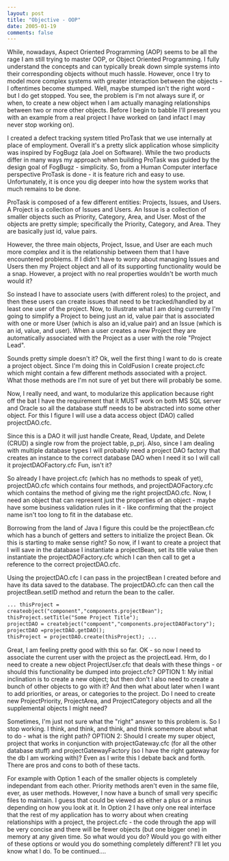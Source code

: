 ```yaml
---
layout: post
title: "Objective - OOP"
date: 2005-01-19
comments: false
---
```

While, nowadays, Aspect Oriented Programming (AOP) seems to be all the rage I
am still trying to master OOP, or Object Oriented Programming. I fully
understand the concepts and can typically break down simple systems into their
corresponding objects without much hassle. However, once I try to model more
complex systems with greater interaction between the objects - I oftentimes
become stumped. Well, maybe stumped isn't the right word - but I do get
stopped. You see, the problem is I'm not always sure if, or when, to create a
new object when I am actually managing relationships between two or more other
objects. Before I begin to babble I'll present you with an example from a real
project I have worked on (and infact I may never stop working on).

I created a defect tracking system titled ProTask that we use internally at place of
employment. Overall it's a pretty slick application whose simplicity was
inspired by FogBugz (ala Joel on Software). While the two products differ in
many ways my approach when building ProTask was guided by the design goal of
FogBugz - simplicity. So, from a Human Computer interface perspective ProTask
is done - it is feature rich and easy to use. Unfortunately, it is once you
dig deeper into how the system works that much remains to be done.

ProTask is
composed of a few different entities: Projects, Issues, and Users. A Project
is a collection of Issues and Users. An Issue is a collection of smaller
objects such as Priority, Category, Area, and User. Most of the objects are
pretty simple; specifically the Priority, Category, and Area. They are
basically just id, value pairs.

However, the three main objects, Project,
Issue, and User are each much more complex and it is the relationship between
them that I have encountered problems. If I didn't have to worry about
managing Issues and Users then my Project object and all of its supporting
functionality would be a snap. However, a project with no real properties
wouldn't be worth much would it?

So instead I have to associate users (with
different roles) to the project, and then these users can create issues that
need to be tracked/handled by at least one user of the project. Now, to
illustrate what I am doing currently I'm going to simplify a Project to being
just an id, value pair that is associated with one or more User (which is also
an id,value pair) and an Issue (which is an id, value, and user). When a user
creates a new Project they are automatically associated with the Project as a
user with the role "Project Lead".

Sounds pretty simple doesn't it? Ok, well
the first thing I want to do is create a project object. Since I'm doing this
in ColdFusion I create project.cfc which might contain a few different methods
associated with a project. What those methods are I'm not sure of yet but
there will probably be some.

Now, I really need, and want, to modularize this
application because right off the bat I have the requirement that it MUST work
on both MS SQL server and Oracle so all the database stuff needs to be
abstracted into some other object. For this I figure I will use a data access
object (DAO) called projectDAO.cfc.

Since this is a DAO it will just handle
Create, Read, Update, and Delete (CRUD) a single row from the project table,
p_prj. Also, since I am dealing with multiple database types I will probably
need a project DAO factory that creates an instance to the correct database
DAO when I need it so I will call it projectDAOFactory.cfc Fun, isn't it?

So already I have project.cfc (which has no methods to speak of yet),
projectDAO.cfc which contains four methods, and projectDAOFactory.cfc which
contains the method of giving me the right projectDAO.cfc. Now, I need an
object that can represent just the properties of an object - maybe have some
business validation rules in it - like confirming that the project name isn't
too long to fit in the database etc.

Borrowing from the land of Java I figure
this could be the projectBean.cfc which has a bunch of getters and setters to
initialize the project Bean. Ok this is starting to make sense right? So now,
if I want to create a project that I will save in the database I instantiate a
projectBean, set its title value then instantiate the projectDAOFactory.cfc
which I can then call to get a reference to the correct projectDAO.cfc.

Using the projectDAO.cfc I can pass in the projectBean I created before and have its
data saved to the database. The projectDAO.cfc can then call the
projectBean.setID method and return the bean to the caller.


```cfc
... thisProject =
createobject("component","components.projectBean");
thisProject.setTitle("Some Project Title");
projectDAO = createbject("compoent","components.projectDAOFactory");
projectDAO =projectDAO.getDAO();
thisProject = projectDAO.create(thisProject); ...

```


Great, I am feeling pretty good with this so far. OK - so now I need to
associate the current user with the project as the projectLead. Hrm, do I need
to create a new object ProjectUser.cfc that deals with these things - or
should this functionality be dumped into project.cfc? OPTION 1: My initial
inclination is to create a new object; but then don't I also need to create a
bunch of other objects to go with it? And then what about later when I want to
add priorities, or areas, or categories to the project. Do I need to create
new ProjectPriority, ProjectArea, and ProjectCategory objects and all the
supplemental objects I might need?

Sometimes, I'm just not sure what the
"right" answer to this problem is. So I stop working. I think, and think, and
think, and think somemore about what to do - what is the right path? OPTION 2:
Should I create my super object, project that works in conjunction with
projectGateway.cfc (for all the other database stuff) and
projectGatewayFactory (so I have the right gateway for the db I am working
with)? Even as I write this I debate back and forth. There are pros and cons
to both of these tacts.

For example with Option 1 each of the smaller objects
is completely independant from each other. Priority methods aren't even in the
same file, ever, as user methods. However, I now have a bunch of small very
specific files to maintain. I guess that could be viewed as either a plus or a
minus depending on how you look at it. In Option 2 I have only one real
interface that the rest of my application has to worry about when creating
relationships with a project, the project.cfc - the code through the app will
be very concise and there will be fewer objects (but one bigger one) in memory
at any given time. So what would you do? Would you go with either of these
options or would you do something completely different? I'll let you know what
I do. To be continued....

